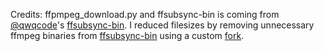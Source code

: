 
Credits:
ffpmpeg_download.py and ffsubsync-bin is coming from [@qwqcode](https://github.com/qwqcode)'s [ffsubsync-bin](https://github.com/qwqcode/ffsubsync-bin). I reduced filesizes by removing unnecessary ffmpeg binaries from [ffsubsync-bin](https://github.com/qwqcode/ffsubsync-bin) using a custom [fork](https://github.com/denizsafak/ffsubsync-bin-core).
